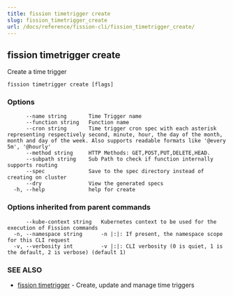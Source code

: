 ```yaml
---
title: fission timetrigger create
slug: fission_timetrigger_create
url: /docs/reference/fission-cli/fission_timetrigger_create/
---
```

## fission timetrigger create

Create a time trigger

```
fission timetrigger create [flags]
```

### Options

```
      --name string       Time Trigger name
      --function string   Function name
      --cron string       Time trigger cron spec with each asterisk representing respectively second, minute, hour, the day of the month, month and day of the week. Also supports readable formats like '@every 5m', '@hourly'
      --method string     HTTP Methods: GET,POST,PUT,DELETE,HEAD.
      --subpath string    Sub Path to check if function internally supports routing
      --spec              Save to the spec directory instead of creating on cluster
      --dry               View the generated specs
  -h, --help              help for create
```

### Options inherited from parent commands

```
      --kube-context string   Kubernetes context to be used for the execution of Fission commands
  -n, --namespace string      -n |:|: If present, the namespace scope for this CLI request
  -v, --verbosity int         -v |:|: CLI verbosity (0 is quiet, 1 is the default, 2 is verbose) (default 1)
```

### SEE ALSO

* [fission timetrigger](/docs/reference/fission-cli/fission_timetrigger/)	 - Create, update and manage time triggers

